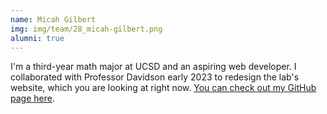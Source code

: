 ```yaml
---
name: Micah Gilbert
img: img/team/28_micah-gilbert.png
alumni: true
---
```


I'm a third-year math major at UCSD and an aspiring web developer. I collaborated with
Professor Davidson early 2023 to redesign the lab's website, which you are
looking at right now. [You can check out my GitHub page here](https://github.com/micahsgilbert).
